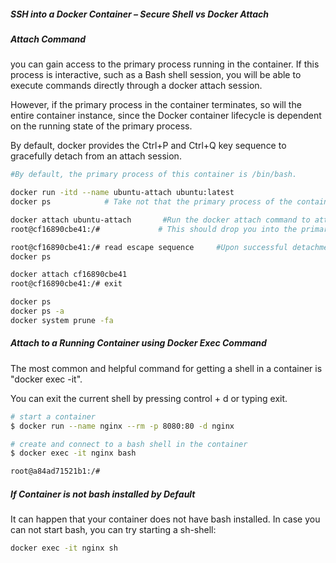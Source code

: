 ##### SSH into a Docker Container – Secure Shell vs Docker Attach
##### Attach Command
you can gain access to the primary process running in the container. If this process is interactive, such as a Bash shell session, you will be able to execute commands directly through a docker attach session.

However, if the primary process in the container terminates, so will the entire container instance, since the Docker container lifecycle is dependent on the running state of the primary process.

By default, docker provides the Ctrl+P and Ctrl+Q key sequence to gracefully detach from an attach session.

``````sh
#By default, the primary process of this container is /bin/bash.

docker run -itd --name ubuntu-attach ubuntu:latest
docker ps            # Take not that the primary process of the container is a Bash shell (/bin/bash)

docker attach ubuntu-attach       #Run the docker attach command to attach to the primary process inside the container
root@cf16890cbe41:/#             # This should drop you into the primary Bash shell session of this container image. successfully accessed the container instance:

root@cf16890cbe41:/# read escape sequence     #Upon successful detachment of the container, the words read escape sequence
docker ps

docker attach cf16890cbe41
root@cf16890cbe41:/# exit

docker ps
docker ps -a
docker system prune -fa

``````
#####  Attach to a Running Container using Docker Exec Command
The most common and helpful command for getting a shell in a container is "docker exec -it".

You can exit the current shell by pressing control + d or typing exit.
``````sh
# start a container
$ docker run --name nginx --rm -p 8080:80 -d nginx

# create and connect to a bash shell in the container
$ docker exec -it nginx bash

root@a84ad71521b1:/#
``````
##### If Container is not bash installed by Default
It can happen that your container does not have bash installed. In case you can not start bash, you can try starting a sh-shell:

``````sh
docker exec -it nginx sh

``````
